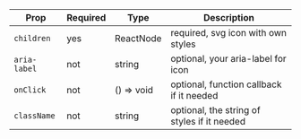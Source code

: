 | Prop | Required | Type | Description |
| --- | --- | --- | --- |
| `children` | yes | ReactNode | required, svg icon with own styles |
| `aria-label` | not | string | optional, your aria-label for icon |
| `onClick` | not | () => void | optional, function callback if it needed |
| `className` | not | string | optional, the string of styles if it needed |

